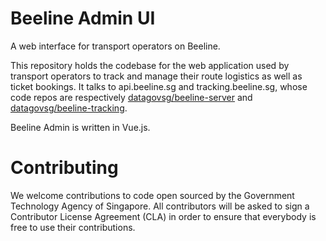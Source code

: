 # Beeline Admin UI
A web interface for transport operators on Beeline. 

This repository holds the codebase for the web application used by transport operators to track and manage their route logistics as well as ticket bookings. It talks to api.beeline.sg and tracking.beeline.sg, whose code repos are respectively 
[datagovsg/beeline-server](https://github.com/datagovsg/beeline-server) 
and [datagovsg/beeline-tracking](https://github.com/datagovsg/beeline-tracking).

Beeline Admin is written in Vue.js. 

# Contributing
We welcome contributions to code open sourced by the Government Technology Agency of Singapore. All contributors will be asked to sign a Contributor License Agreement (CLA) in order to ensure that everybody is free to use their contributions.
